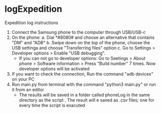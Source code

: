 # logExpedition

Expedition log instructions

1. Connect the Samsung phone to the computer through USB/USB-c
2. On the phone:
   a. Dial *#8080# and choose an alternative that contains "DM" and "ADB"
   b. Swipe down on the top of the phone, choose the USB settinga and choose "Transferring files" option
   c. Go to Settings > Developer options > Enable "USB debugging".
     - If you can not go to developer options: Go to Seetings > About phone > Software information > Press "Build number" 7 times. Now developer options will be activated
4. If you want to check the connection, Run the command "adb devices" on your PC
5. Run main.py from terminal with the command "python3 main.py" or run it from an editor
   - The results will be saved in a folder called phoneLog in the same directory as the script . The result will e saved as .csv files; one for every time the script is exacuted
